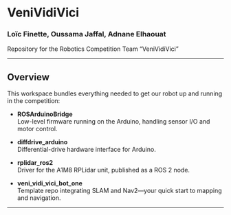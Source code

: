 # VeniVidiVici
### Loïc Finette, Oussama Jaffal, Adnane Elhaouat
Repository for the Robotics Competition Team “VeniVidiVici”

---

## Overview

This workspace bundles everything needed to get our robot up and running in the competition:

- **ROSArduinoBridge**  
  Low-level firmware running on the Arduino, handling sensor I/O and motor control.

- **diffdrive_arduino**  
  Differential-drive hardware interface for Arduino.

- **rplidar_ros2**  
  Driver for the A1M8 RPLidar unit, published as a ROS 2 node.

- **veni_vidi_vici_bot_one**  
  Template repo integrating SLAM and Nav2—your quick start to mapping and navigation.

---